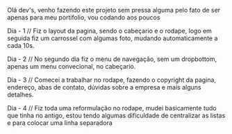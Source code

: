 Olá dev's, 
venho fazendo este projeto sem pressa alguma pelo fato de ser apenas para meu portifolio, vou codando aos poucos 

Dia - 1 // Fiz o layout da pagina, sendo o cabeçario e o rodape, logo em seguida fiz um carrossel com algumas foto, mudando automaticamente a cada 10s.

Dia - 2 // No segundo dia fiz o menu de navegação, sem um dropbottom, apenas um menu convecional, no cabeçario.

Dia - 3 // Comecei a trabalhar no rodape, fazendo o copyright da pagina, endereço, abas de contato, dúvidas sobre a empresa e mais alguns detalhes. 

Dia - 4 // Fiz toda uma reformulação no rodape, mudei basicamente tudo que tinha no antigo, estou tendo algumas dificuldade de centralizar as listas e para colocar uma linha separadora
